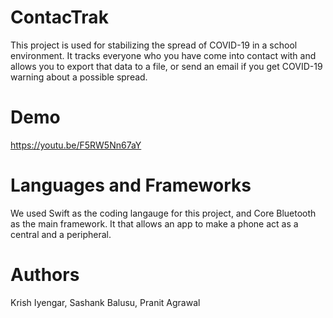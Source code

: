 # ContacTrak
This project is used for stabilizing the spread of COVID-19 in a school environment. It tracks everyone who you have come into contact with
and allows you to export that data to a file, or send an email if you get COVID-19 warning about a possible spread.

# Demo
https://youtu.be/F5RW5Nn67aY

# Languages and Frameworks
We used Swift as the coding langauge for this project, and Core Bluetooth as the main framework. It that allows an app to make a phone act as a central and a peripheral.

# Authors
Krish Iyengar, Sashank Balusu, Pranit Agrawal

